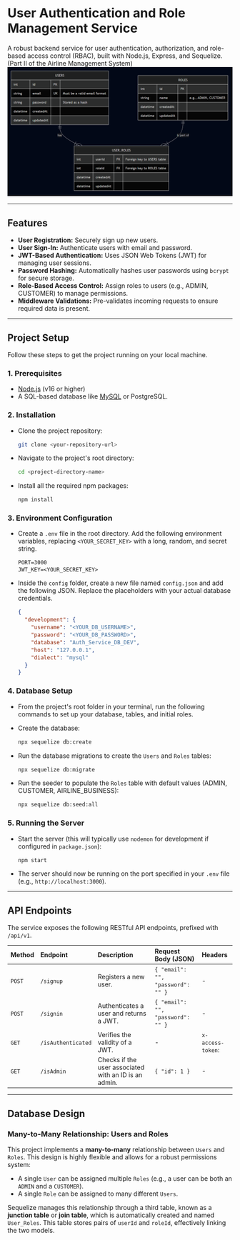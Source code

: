 # User Authentication and Role Management Service

A robust backend service for user authentication, authorization, and role-based access control (RBAC), built with Node.js, Express, and Sequelize. (Part II of the Airline Management System)
![structure](./structure.png)


---

## Features

- **User Registration:** Securely sign up new users.
- **User Sign-In:** Authenticate users with email and password.
- **JWT-Based Authentication:** Uses JSON Web Tokens (JWT) for managing user sessions.
- **Password Hashing:** Automatically hashes user passwords using `bcrypt` for secure storage.
- **Role-Based Access Control:** Assign roles to users (e.g., ADMIN, CUSTOMER) to manage permissions.
- **Middleware Validations:** Pre-validates incoming requests to ensure required data is present.

---

## Project Setup

Follow these steps to get the project running on your local machine.

### 1. Prerequisites

- [Node.js](https://nodejs.org/) (v16 or higher)
- A SQL-based database like [MySQL](https://www.mysql.com/) or PostgreSQL.

### 2. Installation

- Clone the project repository:
  ```bash
  git clone <your-repository-url>
  ```
- Navigate to the project's root directory:
  ```bash
  cd <project-directory-name>
  ```
- Install all the required npm packages:
  ```bash
  npm install
  ```

### 3. Environment Configuration

- Create a `.env` file in the root directory. Add the following environment variables, replacing `<YOUR_SECRET_KEY>` with a long, random, and secret string.

  ```env
  PORT=3000
  JWT_KEY=<YOUR_SECRET_KEY>
  ```

- Inside the `config` folder, create a new file named `config.json` and add the following JSON. Replace the placeholders with your actual database credentials.

  ```json
  {
    "development": {
      "username": "<YOUR_DB_USERNAME>",
      "password": "<YOUR_DB_PASSWORD>",
      "database": "Auth_Service_DB_DEV",
      "host": "127.0.0.1",
      "dialect": "mysql"
    }
  }
  ```

### 4. Database Setup

- From the project's root folder in your terminal, run the following commands to set up your database, tables, and initial roles.

- Create the database:
  ```bash
  npx sequelize db:create
  ```
- Run the database migrations to create the `Users` and `Roles` tables:
  ```bash
  npx sequelize db:migrate
  ```
- Run the seeder to populate the `Roles` table with default values (ADMIN, CUSTOMER, AIRLINE_BUSINESS):
  ```bash
  npx sequelize db:seed:all
  ```

### 5. Running the Server

- Start the server (this will typically use `nodemon` for development if configured in `package.json`):

  ```bash
  npm start
  ```
- The server should now be running on the port specified in your `.env` file (e.g., `http://localhost:3000`).

---

## API Endpoints

The service exposes the following RESTful API endpoints, prefixed with `/api/v1`.

| Method | Endpoint           | Description                                           | Request Body (JSON)               | Headers                 |
| :----- | :----------------- | :---------------------------------------------------- | :-------------------------------- | :---------------------- |
| `POST` | `/signup`          | Registers a new user.                                 | `{ "email": "", "password": "" }` | -                       |
| `POST` | `/signin`          | Authenticates a user and returns a JWT.               | `{ "email": "", "password": "" }` | -                       |
| `GET`  | `/isAuthenticated` | Verifies the validity of a JWT.                       | -                                 | `x-access-token`: <JWT> |
| `GET`  | `/isAdmin`         | Checks if the user associated with an ID is an admin. | `{ "id": 1 }`                     | -                       |

---

## Database Design

### Many-to-Many Relationship: Users and Roles

This project implements a **many-to-many** relationship between `Users` and `Roles`. This design is highly flexible and allows for a robust permissions system:

- A single `User` can be assigned multiple `Roles` (e.g., a user can be both an `ADMIN` and a `CUSTOMER`).
- A single `Role` can be assigned to many different `Users`.

Sequelize manages this relationship through a third table, known as a **junction table** or **join table**, which is automatically created and named `User_Roles`. This table stores pairs of `userId` and `roleId`, effectively linking the two models.
